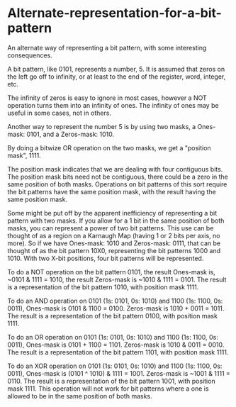# Alternate-representation-for-a-bit-pattern
An alternate way of representing a bit pattern, with some interesting consequences.

A bit pattern, like 0101, represents a number, 5.  It is assumed that zeros on the left go off to infinity, or at least to the end of the register, word, integer, etc.

The infinity of zeros is easy to ignore in most cases, however a NOT operation turns them into an infinity of ones.  The infinity of ones may be useful in some cases, not in others.

Another way to represent the number 5 is by using two masks, a Ones-mask: 0101, and a Zeros-mask: 1010.

By doing a bitwize OR operation on the two masks, we get a "position mask", 1111.

The position mask indicates that we are dealing with four contiguous bits.  The position mask bits need not be contiguous, there could be a zero in the same position of both masks. Operations on bit patterns of this sort require the bit patterns have the same position mask, with the result having the same position mask.

Some might be put off by the apparent inefficiency of representing a bit pattern with two masks.  If you allow for a 1 bit in the same position of both masks, you can represent a power of two bit patterns.  This use can be thought of as a region on a Karnaugh Map (having 1 or 2 bits per axis, no more).  So if we have Ones-mask: 1010 and Zeros-mask: 0111, that can be thought of as the bit pattern 10X0, representing the bit patterns 1000 and 1010.  With two X-bit positions, four bit patterns will be represented.

To do a NOT operation on the bit pattern 0101, the result Ones-mask is, ~0101 & 1111 = 1010, the result Zeros-mask is ~1010 & 1111 = 0101.
The result is a representation of the bit pattern 1010, with position mask 1111.

To do an AND operation on 0101 (1s: 0101, 0s: 1010) and 1100 (1s: 1100, 0s: 0011), Ones-mask is 0101 & 1100 = 0100.  Zeros-mask is 1010 + 0011 = 1011.
The result is a representation of the bit pattern 0100, with position mask 1111.

To do an OR operation on 0101 (1s: 0101, 0s: 1010) and 1100 (1s: 1100, 0s: 0011), Ones-mask is 0101 + 1100 = 1101.  Zeros-mask is 1010 & 0011 = 0010.
The result is a representation of the bit pattern 1101, with position mask 1111.

To do an XOR operation on 0101 (1s: 0101, 0s: 1010) and 1100 (1s: 1100, 0s: 0011), Ones-mask is (0101 ^ 1010) & 1111 = 1001.  Zeros-mask is ~1001 & 1111 = 0110.
The result is a representation of the bit pattern 1001, with position mask 1111.
This operation will not work for bit patterns where a one is allowed to be in the same position of both masks.
